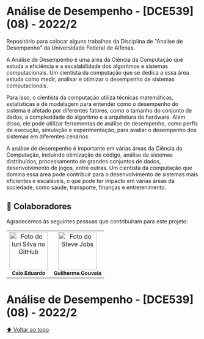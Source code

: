 # Análise de Desempenho - [DCE539] (08) - 2022/2

  Repositório para colocar alguns trabalhos da Disciplina de "Analise de Desempenho" da Universidade Federal de Alfenas.

  A Análise de Desempenho é uma área da Ciência da Computação que estuda a eficiência e a 
escalabilidade dos algoritmos e sistemas computacionais. Um cientista da computação que se 
dedica a essa área estuda como medir, analisar e otimizar o desempenho de sistemas computacionais.

  Para isso, o cientista da computação utiliza técnicas matemáticas, estatísticas e de modelagem 
para entender como o desempenho do sistema é afetado por diferentes fatores, como o tamanho do 
conjunto de dados, a complexidade do algoritmo e a arquitetura do hardware. Além disso, ele pode 
utilizar ferramentas de análise de desempenho, como perfis de execução, simulação e experimentação, 
para avaliar o desempenho dos sistemas em diferentes cenários.

  A análise de desempenho é importante em várias áreas da Ciência da Computação, incluindo 
otimização de código, análise de sistemas distribuídos, processamento de grandes conjuntos 
de dados, desenvolvimento de jogos, entre outras. Um cientista da computação que domina essa 
área pode contribuir para o desenvolvimento de sistemas mais eficientes e escaláveis, o que 
pode ter impacto em várias áreas da sociedade, como saúde, transporte, finanças e entretenimento.

## 🤝 Colaboradores

Agradecemos às seguintes pessoas que contribuíram para este projeto:

<table>
  <tr>
    <td align="center">
      <a href="#">
        <img width=100 src="https://avatars.githubusercontent.com/u/87735654?v=4" width="100px;" alt="Foto do Iuri Silva no GitHub"/><br>
        <sub>
          <b>Caio Eduardo</b>
        </sub>
      </a>
    </td>
    <td align="center">
          <a href="https://github.com/GuilhermeAGouveia">
            <img width=100 src="https://avatars.githubusercontent.com/u/81968354?v=4" width="100px;" alt="Foto do Steve Jobs"/><br>
            <sub>
              <b>Guilherme Gouveia</b>
            </sub>
          </a>
        </td>
      </tr>
</table>

# Análise de Desempenho - [DCE539] (08) - 2022/2
[⬆ Voltar ao topo](#Análise-de-Desempenho---[DCE539]-(08)---2022/2)<br>
